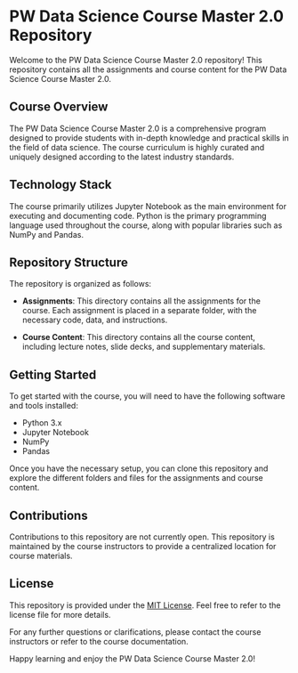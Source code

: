 # PW Data Science Course Master 2.0 Repository

Welcome to the PW Data Science Course Master 2.0 repository! This repository contains all the assignments and course content for the PW Data Science Course Master 2.0.

## Course Overview

The PW Data Science Course Master 2.0 is a comprehensive program designed to provide students with in-depth knowledge and practical skills in the field of data science. The course curriculum is highly curated and uniquely designed according to the latest industry standards.

## Technology Stack

The course primarily utilizes Jupyter Notebook as the main environment for executing and documenting code. Python is the primary programming language used throughout the course, along with popular libraries such as NumPy and Pandas.

## Repository Structure

The repository is organized as follows:

- **Assignments**: This directory contains all the assignments for the course. Each assignment is placed in a separate folder, with the necessary code, data, and instructions.

- **Course Content**: This directory contains all the course content, including lecture notes, slide decks, and supplementary materials.

## Getting Started

To get started with the course, you will need to have the following software and tools installed:

- Python 3.x
- Jupyter Notebook
- NumPy
- Pandas

Once you have the necessary setup, you can clone this repository and explore the different folders and files for the assignments and course content.

## Contributions

Contributions to this repository are not currently open. This repository is maintained by the course instructors to provide a centralized location for course materials.

## License

This repository is provided under the [MIT License](LICENSE). Feel free to refer to the license file for more details.

For any further questions or clarifications, please contact the course instructors or refer to the course documentation.

Happy learning and enjoy the PW Data Science Course Master 2.0!
